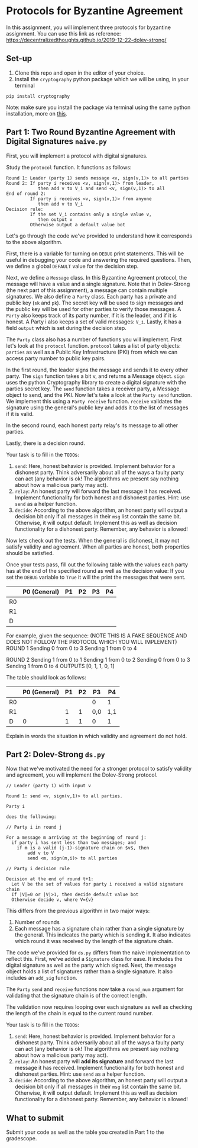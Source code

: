 # Protocols for Byzantine Agreement

In this assignment, you will implement three protocols for byzantine assignment. 
You can use this link as reference: https://decentralizedthoughts.github.io/2019-12-22-dolev-strong/

## Set-up

1. Clone this repo and open in the editor of your choice.
2. Install the `cryptography` python package which we will be using, in your terminal

```
pip install cryptography
```

Note: make sure you install the package via terminal using the same python installation, more on [this](https://edstem.org/us/courses/35448/discussion/2440264). 
## Part 1: Two Round Byzantine Agreement with Digital Signatures `naive.py`

First, you will implement a protocol with digital signatures. 

Study the `protocol` function. It functions as follows:

```
Round 1: Leader (party 1) sends message <v, sign(v,1)> to all parties
Round 2: If party i receives <v, sign(v,1)> from leader,
            then add v to V_i and send <v, sign(v,1)> to all
End of round 2: 
         If party i receives <v, sign(v,1)> from anyone
            then add v to V_i
Decision rule:
         If the set V_i contains only a single value v,
            then output v
         Otherwise output a default value bot
```


Let's go through the code we've provided to understand how it corresponds to the above algorithm.

First, there is a variable for turning on `DEBUG` print statements. This will be useful in debugging your code and answering the required questions.
Then, we define a global `DEFAULT` value for the decision step.

Next, we define a `Message` class. In this Byzantine Agreement protocol, the message will have a value and a single signature. Note that in Dolev-Strong (the next part of this assignment), a message can contain multiple signatures.
We also define a `Party` class. Each party has a private and public key (`sk` and `pk`). The secret key will be used to sign messages and the public key will be used for other parties to verify those messages.
A `Party` also keeps track of its party number, if it is the leader, and if it is honest. A Party i also keeps a set of valid messages: `V_i`. 
Lastly, it has a field `output` which is set during the decision step. 


The `Party` class also has a number of functions you will implement. First let's look at the `protocol` function.
`protocol` takes a list of party objects: `parties` as well as a Public Key Infrastructure (PKI) from which we can access party number to public key pairs.

In the first round, the leader signs the message and sends it to every other party.
The `sign` function takes a bit v, and returns a Message object. `sign` uses the python Cryptography library to create a digital signature with the parties secret key.
The `send` function takes a receiver party, a Message object to send, and the PKI. 
Now let's take a look at the `Party send` function.  We implement this using a `Party receive` function.
`receive` validates the signature using the general's public key and adds it to the list of messages if it is valid.

In the second round, each honest party relay's its message to all other parties.

Lastly, there is a decision round. 


Your task is to fill in the `TODO`s:
1. `send`: Here, honest behavior is provided. Implement behavior for a dishonest party. Think adversarily about all of the ways a faulty party can act (any behavior is ok! The algorithms we present say nothing about how a malicious party may act).
2. `relay`: An honest party will forward the last message it has received. Implement functionality for both honest and dishonest parties. Hint: use `send` as a helper function.
3. `decide`: According to the above algorithm, an honest party will output a decision bit only if all messages in their `msg` list contain the same bit. Otherwise, it will output default. Implement this as well as  decision functionality for a dishonest party. Remember, any behavior is allowed!


Now lets check out the tests. When the general is dishonest, it may not satisfy validity and agreement. 
When all parties are honest, both properties should be satisfied.

Once your tests pass, fill out the following table with the values each party has at the end of the specified round as well as the decision value:
If you set the `DEBUG` variable to `True` it will the print the messages that were sent.


|    | P0 (General) | P1 | P2 | P3 | P4 |
|----|--------------|----|----|----|----|
| R0 |              |    |    |    |    |
| R1 |              |    |    |    |    |
| D  |              |    |    |    |    |



For example, given the sequence:
(NOTE THIS IS A FAKE SEQUENCE AND DOES NOT FOLLOW THE PROTOCOL WHICH YOU WILL IMPLEMENT)
ROUND 1
Sending 0 from 0 to 3
Sending 1 from 0 to 4

ROUND 2
Sending 1 from 0 to 1
Sending 1 from 0 to 2
Sending 0 from 0 to 3
Sending 1 from 0 to 4
OUTPUTS [0, 1, 1, 0, 1]

The table should look as follows:

|    | P0 (General) | P1 | P2 | P3  | P4  |
|----|--------------|----|----|-----|-----|
| R0 |              |    |    | 0   | 1   |
| R1 |              | 1  | 1  | 0,0 | 1,1 |
| D  | 0            | 1  | 1  | 0   | 1   |


Explain in words the situation in which validity and agreement do not hold.


## Part 2: Dolev-Strong `ds.py`
Now that we've motivated the need for a stronger protocol to satisfy validity and agreement, you will implement the Dolev-Strong protocol.

```
// Leader (party 1) with input v

Round 1: send <v, sign(v,1)> to all parties.

Party i

does the following:

// Party i in round j

For a message m arriving at the beginning of round j:
  if party i has sent less than two messages; and
    if m is a valid (j-1)-signature chain on $v$, then
        add v to V
        send <m, sign(m,i)> to all parties

// Party i decision rule

Decision at the end of round t+1:
  Let V be the set of values for party i received a valid signature chain
  If |V|=0 or |V|>1, then decide default value bot
  Otherwise decide v, where V={v}
```

This differs from the previous algorithm in two major ways:   
1. Number of rounds
2. Each message has a signature chain rather than a single signature by the general. This indicates the party which is sending it. It also indicates which round it was received by the length of the signature chain.


The code we've provided for `ds.py` differs from the naive implementation to reflect this.
First, we've added a `Signature` class for ease. It includes the digital signature as well as the party which signed. 
Next, the message object holds a list of signatures rather than a single signature. It also includes an `add_sig` function. 

The `Party` `send` and `receive` functions now take a `round_num` argument for validating that the signature chain is of the correct length.

The validation now requires looping over each signature as well as checking the length of the chain is equal to the current round number.


Your task is to fill in the `TODO`s:
1. `send`: Here, honest behavior is provided. Implement behavior for a dishonest party. Think adversarily about all of the ways a faulty party can act (any behavior is ok! The algorithms we present say nothing about how a malicious party may act).
2. `relay`: An honest party will **add its signature** and forward the last message it has received. Implement functionality for both honest and dishonest parties. Hint: use `send` as a helper function.
3. `decide`: According to the above algorithm, an honest party will output a decision bit only if all messages in their `msg` list contain the same bit. Otherwise, it will output default. Implement this as well as  decision functionality for a dishonest party. Remember, any behavior is allowed!


## What to submit

Submit your code as well as the table you created in Part 1 to the gradescope.
